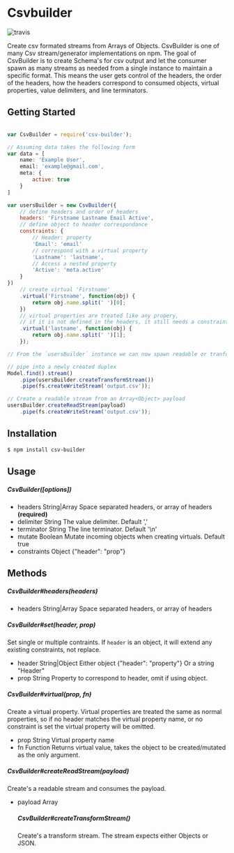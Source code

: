 # Csvbuilder
![travis](https://travis-ci.org/nickpisacane/CsvBuilder.svg?branch=master)

Create csv formated streams from Arrays of Objects. CsvBuilder is one of many Csv stream/generator implementations
on npm. The goal of CsvBuilder is to create Schema's for csv output and let the consumer spawn as many streams
as needed from a single instance to maintain a specific format. This means the user gets control of the headers, the
order of the headers, how the headers correspond to consumed objects, virtual properties, value delimiters, and line
terminators.

## Getting Started
```js

var CsvBuilder = require('csv-builder');

// Assuming data takes the following form
var data = [
	name: 'Example User',
	email: 'example@gmail.com',
	meta: {
		active: true
	}
]

var usersBuilder = new CsvBuilder({
	// define headers and order of headers
	headers: 'Firstname Lastname Email Active',
	// define object to header correspondance
	constraints: {
		// Header: property
		'Email': 'email'
		// correspond with a virtual property
		'Lastname': 'lastname',
		// Access a nested property
		'Active': 'meta.active'
	}
})
	// create virtual 'Firstname'
	.virtual('Firstname', function(obj) {
		return obj.name.split(' ')[0];
	})
	// virtual properties are treated like any propery,
	// if it is not defined in the headers, it still needs a constraint
	.virtual('lastname', function(obj) {
		return obj.name.split(' ')[1];
	});

// From the `usersBuilder` instance we can now spawn readable or tranform streams.

// pipe into a newly created duplex
Model.find().stream()
	.pipe(usersBuilder.createTransformStream())
	.pipe(fs.createWriteStream('output.csv'));

// Create a readable stream from an Array<Object> payload
usersBuilder.createReadStream(payload)
	.pipe(fs.createWriteStream('output.csv'));
```

## Installation
```bash
$ npm install csv-builder
```

## Usage
##### CsvBuilder([options])
* headers String|Array Space separated headers, or array of headers **(required)**
* delimiter String The value delimiter. Default ','
* terminator String The line terminator. Default '\n'
* mutate Boolean Mutate incoming objects when creating virtuals. Default true
* constraints Object {"header": "prop"}

## Methods
##### CsvBuilder#headers(headers)
* headers String|Array Space separated headers, or array of headers

##### CsvBuilder#set(header, prop)
Set single or multiple contraints. If `header` is an object, it will extend any existing constraints, not replace.
* header String|Object Either object {"header": "property"} Or a string "Header"
* prop String Property to correspond to header, omit if using object.

##### CsvBuilder#virtual(prop, fn)
Create a virtual property. Virtual properties are treated the same as normal
properties, so if no header matches the virtual property name, or no constraint is
set the virtual property will be omitted.
* prop String Virtual property name
* fn Function Returns virtual value, takes the object to be created/mutated as the only argument.

##### CsvBuilder#createReadStream(payload)
Create's a readable stream and consumes the payload.
* payload Array<Object>

##### CsvBuilder#createTransformStream()
Create's a transform stream. The stream expects either Objects or JSON.
